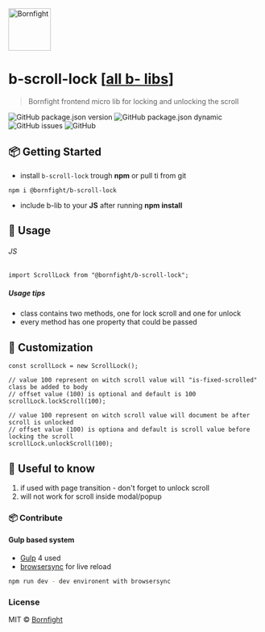 <a href="http://www.bornfight.com">
<img width="84px" src="https://www.bornfight.com/wp-content/themes/bf/static/ui/BF-sign-dark.svg?" title="Bornfight" alt="Bornfight">
</a>

# b-scroll-lock [[all b- libs](https://github.com/bornfight-studio/b-lib-archive/)]
> Bornfight frontend micro lib for locking and unlocking the scroll 

![GitHub package.json version](https://img.shields.io/github/package-json/v/bornfight-studio/b-scroll-lock?style=flat-square)
![GitHub package.json dynamic](https://img.shields.io/github/package-json/keywords/bornfight-studio/b-scroll-lock?style=flat-square)
![GitHub issues](https://img.shields.io/github/issues/bornfight-studio/b-scroll-lock?style=flat-square)
![GitHub](https://img.shields.io/github/license/bornfight-studio/b-scroll-lock?style=flat-square)

## 📦 Getting Started

- install `b-scroll-lock` trough __npm__ or pull ti from git

```
npm i @bornfight/b-scroll-lock
```

- include b-lib to your __JS__ after running __npm install__

## 🔨️ Usage 
###### JS
``` JS
import ScrollLock from "@bornfight/b-scroll-lock";
```

##### Usage tips
- class contains two methods, one for lock scroll and one for unlock 
- every method has one property that could be passed
     
## 💎 Customization

```JS
const scrollLock = new ScrollLock();

// value 100 represent on witch scroll value will "is-fixed-scrolled" class be added to body
// offset value (100) is optional and default is 100
scrollLock.lockScroll(100);

// value 100 represent on witch scroll value will document be after scroll is unlocked
// offset value (100) is optiona and default is scroll value before locking the scroll
scrollLock.unlockScroll(100);
```

## 🚀 Useful to know

1. if used with page transition - don't forget to unlock scroll
2. will not work for scroll inside modal/popup
   
### 📦 Contribute

#### Gulp based system 
 - [Gulp](https://gulpjs.com/) 4 used
 - [browsersync](https://browsersync.io/) for live reload
 
```bash
npm run dev - dev environent with browsersync
```

### License

MIT © [Bornfight](https://www.bornfight.com)

